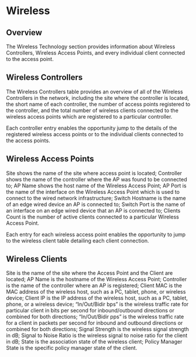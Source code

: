 # Wireless

## Overview

The Wireless Technology section provides information about Wireless
Controllers, Wireless Access Points, and every individual client
connected to the access point.

## Wireless Controllers

The Wireless Controllers table provides an overview of all of the
Wireless Controllers in the network, including the site where the
controller is located, the short name of each controller, the number of
access points registered to the controller, and the total number of
wireless clients connected to the wireless access points which are
registered to a particular controller.

Each controller entry enables the opportunity jump to the details of the
registered wireless access points or to the individual clients connected
to the access points.

## Wireless Access Points

Site shows the name of the site where access point is located;
Controller shows the name of the controller where the AP was found to be
connected to; AP Name shows the host name of the Wireless Access Point;
AP Port is the name of the interface on the Wireless Access Point which
is used to connect to the wired network infrastructure; Switch Hostname
is the name of an edge wired device an AP is connected to; Switch Port
is the name of an interface on an edge wired device that an AP is
connected to; Clients Count is the number of active clients connected to
a particular Wireless Access Point.

Each entry for each wireless access point enables the opportunity to
jump to the wireless client table detailing each client connection.

## Wireless Clients

Site is the name of the site where the Access Point and the Client are
located; AP Name is the hostname of the Wireless Access Point;
Controller is the name of the controller where an AP is registered;
Client MAC is the MAC address of the wireless host, such as a PC,
tablet, phone, or wireless device; Client IP is the IP address of the
wireless host, such as a PC, tablet, phone, or a wireless device;
“In/Out/Bidir bps” is the wireless traffic rate for particular client in
bits per second for inbound/outbound directions or combined for both
directions; “In/Out/Bidir pps” is the wireless traffic rate for a client
in packets per second for inbound and outbound directions or combined
for both directions; Signal Strength is the wireless signal strength in
dB; Signal to Noise Ratio is the wireless signal to noise ratio for the
client in dB; State is the association state of the wireless client;
Policy Manager State is the specific policy manager state of the client.
